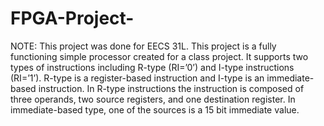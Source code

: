 # FPGA-Project-
NOTE: This project was done for EECS 31L. This project is a fully functioning simple processor created for a class project. It  supports two types of instructions including R-type (RI=’0’) and I-type instructions (RI=’1’). R-type is a register-based instruction and I-type is an immediate-based instruction. In R-type instructions the instruction is composed of three operands, two source registers, and one destination register. In immediate-based type, one of the sources is a 15 bit immediate value.

